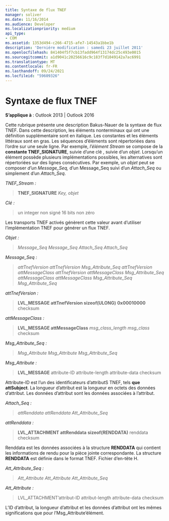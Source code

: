 ```yaml
---
title: Syntaxe de flux TNEF
manager: soliver
ms.date: 11/16/2014
ms.audience: Developer
ms.localizationpriority: medium
api_type:
- COM
ms.assetid: 1353d494-c266-4715-afe7-14543a1bbe1b
description: 'Derniére modification : samedi 23 juillet 2011'
ms.openlocfilehash: 841404f5f7cb13fadd964f13174dc25c493e0015
ms.sourcegitcommit: a1d9041c20256616c9c183f7d1049142a7ac6991
ms.translationtype: MT
ms.contentlocale: fr-FR
ms.lasthandoff: 09/24/2021
ms.locfileid: "59609326"
---
```

# <a name="tnef-stream-syntax"></a>Syntaxe de flux TNEF

  
  
**S’applique à** : Outlook 2013 | Outlook 2016 
  
Cette rubrique présente une description Bakus-Nauer de la syntaxe de flux TNEF. Dans cette description, les éléments nonterminaux qui ont une définition supplémentaire sont en italique. Les constantes et les éléments littéraux sont en gras. Les séquences d’éléments sont répertoriées dans l’ordre sur une seule ligne. Par exemple, _l’élément Stream_ se compose de la **constante TNEF_SIGNATURE**, suivie d’une clé , suivie d’un  _objet_. Lorsqu’un élément possède plusieurs implémentations possibles, les alternatives sont répertoriées sur des lignes consécutives. Par exemple, un _objet_ peut se composer  _d’un Message_Seq,_ d’un Message_Seq suivi d’un _Attach_Seq_ ou simplement d’un _Attach_Seq_.
  
 _TNEF_Stream :_
  
> **TNEF_SIGNATURE** _Key,_ _objet_
    
 _Clé :_
  
> un integer non signé 16 bits non zéro
    
Les transports TNEF activés génèrent cette valeur avant d’utiliser l’implémentation TNEF pour générer un flux TNEF.
  
 _Objet :_
  
>  _Message_Seq Message_Seq Attach_Seq Attach_Seq_
    
 _Message_Seq :_
  
>  _attTnefVersion attTnefVersion Msg_Attribute_Seq attTnefVersion attMessageClass attTnefVersion attMessageClass Msg_Attribute_Seq attMessageClass attMessageClass Msg_Attribute_Seq Msg_Attribute_Seq_
    
 _attTnefVersion :_
  
> **LVL_MESSAGE attTnefVersion sizeof(ULONG)** **0x00010000** checksum 
    
 _attMessageClass :_
  
> **LVL_MESSAGE attMessageClass** _msg_class_length msg_class_ checksum 
    
 _Msg_Attribute_Seq :_
  
>  _Msg_Attribute Msg_Attribute Msg_Attribute_Seq_
    
 _Msg_Attribute :_
  
> **LVL_MESSAGE** attribute-ID attribute-length attribute-data checksum 
    
Attribute-ID est l’un des identificateurs d’attributS TNEF, tels **que attSubject**. La longueur d’attribut est la longueur en octets des données d’attribut. Les données d’attribut sont les données associées à l’attribut.
  
 _Attach_Seq :_
  
>  _attRenddata attRenddata Att_Attribute_Seq_
    
 _attRenddata :_
  
> **LVL_ATTACHMENT attRenddata** **sizeof(RENDDATA)** renddata checksum 
    
Renddata est les données associées à la structure **RENDDATA** qui contient les informations de rendu pour la pièce jointe correspondante. La structure **RENDDATA** est définie dans le format TNEF. Fichier d’en-tête H. 
  
 _Att_Attribute_Seq :_
  
>  _Att_Attribute Att_Attribute Att_Attribute_Seq_
    
 _Att_Attribute :_
  
>  LVL_ATTACHMENT’attribut-ID attribut-length attribute-data checksum 
    
L’ID d’attribut, la longueur d’attribut et les données d’attribut ont les mêmes significations que pour l’Msg_Attribute’élément.
  


